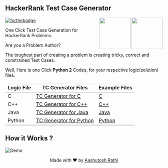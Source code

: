 ## HackerRank Test Case Generator

[<img src="https://image.flaticon.com/icons/svg/180/180867.svg" align="right" width="100">](#)
[<img src="https://brandfolder.com/hackerrank/logo/hackerrank-primary-logo.png" align="right" width="100">](https://www.hackerrank.com/)

[![forthebadge](http://forthebadge.com/images/badges/made-with-python.svg)](http://forthebadge.com)


One Click Test Case Generation for HackerRank Problems.

Are you a Problem Author?

The toughest part of creating a problem is creating tricky, correct and constrained Test Cases.

Well, Here is one Click **Python 2** Codes, for your respective logic(solution) files.

Logic File | TC Generator Files | Example Files |
------------------ | ------------- | ---------------
C | [TC Generator for C](TC-Generators/TCGenForC.py) | [C](Examples/C) |
C++ | [TC Generator for C++](TC-Generators/TCGenForC++.py) | [C++](Examples/C++) |
Java | [TC Generator for Java](TC-Generators/TCGenForJava.py) | [Java](Examples/Java) |
Python | [TC Generator for Python](TC-Generators/TCGenForPy.py) | [Python](Examples/Python) |


## How it Works ?

![Demo](https://image.ibb.co/khsiyw/out.gif)



<p align="center"> Made with ❤ by <a href="https://github.com/aashutoshrathi">Aashutosh Rathi</a></p>